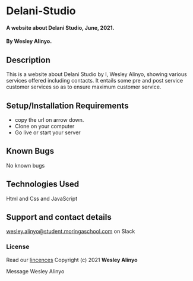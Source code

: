 # Delani-Studio
#### A website about Delani Studio, June, 2021.
#### By **Wesley Alinyo.**
## Description
This is a website about Delani Studio by I, Wesley Alinyo, showing various services offered including contacts. It entails some pre and post service customer services so as to ensure maximum customer service.
## Setup/Installation Requirements
- copy the url on arrow down.
- Clone on your computer
- Go live or start your server
## Known Bugs
No known bugs
## Technologies Used
Html and Css and JavaScript
## Support and contact details
wesley.alinyo@student.moringaschool.com on Slack
### License
Read our [lincences](./Lincense)
Copyright (c) 2021 
**Wesley Alinyo**


Message Wesley Alinyo










